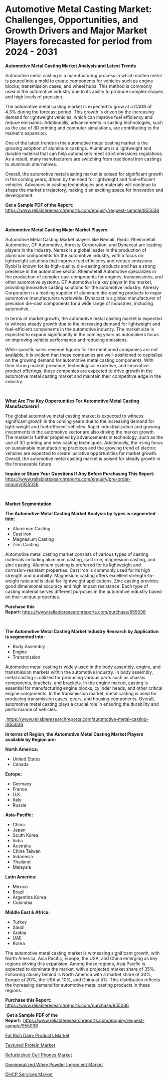 <p><h1>Automotive Metal Casting Market: Challenges, Opportunities, and Growth Drivers and Major Market Players forecasted for period from 2024 - 2031</h1></p><p><strong>Automotive Metal Casting Market Analysis and Latest Trends</strong></p>
<p><p>Automotive metal casting is a manufacturing process in which molten metal is poured into a mold to create components for vehicles such as engine blocks, transmission cases, and wheel hubs. This method is commonly used in the automotive industry due to its ability to produce complex shapes and high levels of precision.</p><p>The automotive metal casting market is expected to grow at a CAGR of 4.3% during the forecast period. This growth is driven by the increasing demand for lightweight vehicles, which can improve fuel efficiency and reduce emissions. Additionally, advancements in casting technologies, such as the use of 3D printing and computer simulations, are contributing to the market's expansion.</p><p>One of the latest trends in the automotive metal casting market is the growing adoption of aluminum castings. Aluminum is a lightweight and durable material that can help automakers meet strict emissions regulations. As a result, many manufacturers are switching from traditional iron castings to aluminum alternatives.</p><p>Overall, the automotive metal casting market is poised for significant growth in the coming years, driven by the need for lightweight and fuel-efficient vehicles. Advances in casting technologies and materials will continue to shape the market's trajectory, making it an exciting space for innovation and development.</p></p>
<p><strong>Get a Sample PDF of the Report:&nbsp;</strong> <a href="https://www.reliableresearchreports.com/enquiry/request-sample/955036">https://www.reliableresearchreports.com/enquiry/request-sample/955036</a></p>
<p>&nbsp;</p>
<p><strong>Automotive Metal Casting Major Market Players</strong></p>
<p><p>Automotive Metal Casting Market players like Nemak, Ryobi, Rheinmetall Automotive, GF Automotive, Ahresty Corporation, and Dynacast are leading players in the industry. Nemak is a global leader in the production of aluminum components for the automotive industry, with a focus on lightweight solutions that improve fuel efficiency and reduce emissions. Ryobi is known for its high-quality die-casting products and has a strong presence in the automotive sector. Rheinmetall Automotive specializes in the production of complex cast components for engines, transmissions, and other automotive systems. GF Automotive is a key player in the market, providing innovative casting solutions for the automotive industry. Ahresty Corporation is a leading supplier of aluminum die-casting products to major automotive manufacturers worldwide. Dynacast is a global manufacturer of precision die-cast components for a wide range of industries, including automotive.</p><p>In terms of market growth, the automotive metal casting market is expected to witness steady growth due to the increasing demand for lightweight and fuel-efficient components in the automotive industry. The market size is expected to expand significantly in the coming years as automakers focus on improving vehicle performance and reducing emissions. </p><p>While specific sales revenue figures for the mentioned companies are not available, it is evident that these companies are well-positioned to capitalize on the growing demand for automotive metal casting components. With their strong market presence, technological expertise, and innovative product offerings, these companies are expected to drive growth in the automotive metal casting market and maintain their competitive edge in the industry.</p></p>
<p>&nbsp;</p>
<p><strong>What Are The Key Opportunities For Automotive Metal Casting Manufacturers?</strong></p>
<p><p>The global automotive metal casting market is expected to witness significant growth in the coming years due to the increasing demand for light-weight and fuel-efficient vehicles. Rapid industrialization and growing investments in the automotive sector are also driving the market growth. The market is further propelled by advancements in technology, such as the use of 3D printing and new casting techniques. Additionally, the rising focus on sustainable manufacturing practices and the growing trend of electric vehicles are expected to create lucrative opportunities for market growth. Overall, the automotive metal casting market is poised for steady growth in the foreseeable future.</p></p>
<p><strong>Inquire or Share Your Questions If Any Before Purchasing This Report:</strong> <a href="https://www.reliableresearchreports.com/enquiry/pre-order-enquiry/955036">https://www.reliableresearchreports.com/enquiry/pre-order-enquiry/955036</a></p>
<p>&nbsp;</p>
<p><strong>Market Segmentation</strong></p>
<p><strong>The Automotive Metal Casting Market Analysis by types is segmented into:</strong></p>
<p><ul><li>Aluminum Casting</li><li>Cast Iron</li><li>Magnesium Casting</li><li>Zinc Casting</li></ul></p>
<p><p>Automotive metal casting market consists of various types of casting materials including aluminum casting, cast iron, magnesium casting, and zinc casting. Aluminum casting is preferred for its lightweight and corrosion-resistant properties. Cast iron is commonly used for its high strength and durability. Magnesium casting offers excellent strength-to-weight ratio and is ideal for lightweight applications. Zinc casting provides good dimensional accuracy and high impact resistance. Each type of casting material serves different purposes in the automotive industry based on their unique properties.</p></p>
<p><strong>Purchase this Report:&nbsp;</strong><a href="https://www.reliableresearchreports.com/purchase/955036">https://www.reliableresearchreports.com/purchase/955036</a></p>
<p>&nbsp;</p>
<p><strong>The Automotive Metal Casting Market Industry Research by Application is segmented into:</strong></p>
<p><ul><li>Body Assembly</li><li>Engine</li><li>Transmission</li></ul></p>
<p><p>Automotive metal casting is widely used in the body assembly, engine, and transmission markets within the automotive industry. In body assembly, metal casting is utilized for producing various parts such as chassis components, brackets, and brackets. In the engine market, casting is essential for manufacturing engine blocks, cylinder heads, and other critical engine components. In the transmission market, metal casting is used for producing transmission cases, gears, and housing components. Overall, automotive metal casting plays a crucial role in ensuring the durability and performance of vehicles.</p></p>
<p><a href="https://www.reliableresearchreports.com/automotive-metal-casting-r955036">&nbsp;https://www.reliableresearchreports.com/automotive-metal-casting-r955036</a></p>
<p><strong>In terms of Region, the Automotive Metal Casting Market Players available by Region are:</strong></p>
<p>
    <p> <strong> North America: </strong>
        <ul>
            <li>United States</li>
            <li>Canada</li>
        </ul>
        </p> 
    <p> <strong> Europe: </strong>
        <ul>
            <li>Germany</li>
            <li>France</li>
            <li>U.K.</li>
            <li>Italy</li>
            <li>Russia</li>
        </ul>
        </p> 
    <p> <strong> Asia-Pacific: </strong>
        <ul>
            <li>China</li>
            <li>Japan</li>
            <li>South Korea</li>
            <li>India</li>
            <li>Australia</li>
            <li>China Taiwan</li>
            <li>Indonesia</li>
            <li>Thailand</li>
            <li>Malaysia</li>
        </ul>
        </p> 
    <p> <strong> Latin America: </strong>
        <ul>
            <li>Mexico</li>
            <li>Brazil</li>
            <li>Argentina Korea</li>
            <li>Colombia</li>
        </ul>
        </p> 
    <p> <strong> Middle East & Africa: </strong>
        <ul>
            <li>Turkey</li>
            <li>Saudi</li>
            <li>Arabia</li>
            <li>UAE</li>
            <li>Korea</li>
        </ul>
    </p>
    </p>
<p><p>The automotive metal casting market is witnessing significant growth, with North America, Asia Pacific, Europe, the USA, and China emerging as key regions driving this expansion. Among these regions, Asia Pacific is expected to dominate the market, with a projected market share of 35%. Following closely behind is North America with a market share of 30%, Europe at 20%, the USA at 10%, and China at 5%. This distribution reflects the increasing demand for automotive metal casting products in these regions.</p></p>
<p><strong>Purchase this Report: </strong><a href="https://www.reliableresearchreports.com/purchase/955036">https://www.reliableresearchreports.com/purchase/955036</a></p>
<p>&nbsp;<strong>Get a Sample PDF of the Report:&nbsp;&nbsp;</strong><a href="https://www.reliableresearchreports.com/enquiry/request-sample/955036">https://www.reliableresearchreports.com/enquiry/request-sample/955036</a></p>
<p><strong></strong></p>
<p><p><a href="https://medium.com/@adam.dyer78678/fat-rich-dairy-products-market-trends-focusing-on-fat-rich-dairy-products-market-insight-and-6b23b95528dd">Fat Rich Dairy Products Market</a></p><p><a href="https://medium.com/@joeyojholms59/textured-protein-market-size-growth-and-industry-analysis-by-market-segmentation-and-regional-9155ac1b5c05">Textured Protein Market</a></p><p><a href="https://github.com/labibmmn112/Market-Research-Report-List-1/blob/main/refurbished-cell-phones-market.md">Refurbished Cell Phones Market</a></p><p><a href="https://medium.com/@mariedawsonv3/demineralized-whey-powder-ingredient-market-size-share-analysis-growth-trends-forecast-2024-4aab62217f24?postPublishedType=initial">Demineralized Whey Powder Ingredient Market</a></p><p><a href="https://github.com/gladysalidde/Market-Research-Report-List-2/blob/main/dhcp-services-market.md">DHCP Services Market</a></p></p>